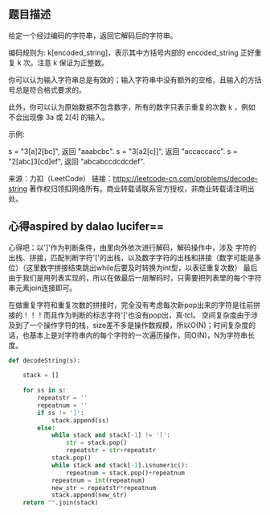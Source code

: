 ## 题目描述

给定一个经过编码的字符串，返回它解码后的字符串。

编码规则为: k[encoded_string]，表示其中方括号内部的 encoded_string 正好重复 k 次。注意 k 保证为正整数。

你可以认为输入字符串总是有效的；输入字符串中没有额外的空格，且输入的方括号总是符合格式要求的。

此外，你可以认为原始数据不包含数字，所有的数字只表示重复的次数 k ，例如不会出现像 3a 或 2[4] 的输入。

示例:

s = "3[a]2[bc]", 返回 "aaabcbc".
s = "3[a2[c]]", 返回 "accaccacc".
s = "2[abc]3[cd]ef", 返回 "abcabccdcdcdef".

来源：力扣（LeetCode）
链接：https://leetcode-cn.com/problems/decode-string
著作权归领扣网络所有。商业转载请联系官方授权，非商业转载请注明出处。

## 心得aspired by dalao lucifer==

心得吧：以']'作为判断条件，由里向外依次进行解码，解码操作中，涉及 字符的出栈、拼接，匹配判断字符'['的出栈，以及数字字符的出栈和拼接（数字可能是多位）（这里数字拼接结束跳出while后要及时转换为int型，以表征重复次数）
最后由于我们是用列表实现的，所以在做最后一层解码时，只需要把列表里的每个字符串元素join连接即可。

在做重复字符和重复次数的拼接时，完全没有考虑每次新pop出来的字符是往前拼接的！！！而且作为判断的标志字符'['也没有pop出，真·tcl。
空间复杂度由于涉及到了一个操作字符的栈，size差不多是操作数规模，所以O(N)；时间复杂度的话，也基本上是对字符串内的每个字符的一次遍历操作，同O(N)，N为字符串长度。
```python
def decodeString(s):
        
    stack = []
        
    for ss in s:
        repeatstr = ''
        repeatnum = ''
        if ss != ']':
            stack.append(ss)
        else:
            while stack and stack[-1] != '[':
                str = stack.pop()
                repeatstr = str+repeatstr
            stack.pop()
            while stack and stack[-1].isnumeric():
                repeatnum = stack.pop()+repeatnum
            repeatnum = int(repeatnum)
            new_str = repeatstr*repeatnum
            stack.append(new_str)
    return "".join(stack)
```
